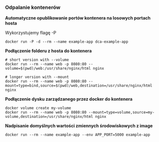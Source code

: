 ### Odpalanie kontenerów

**Automatyczne opublikowanie portów kontenera na losowych portach hosta**

Wykorzystujemy flagę -P

```shell
docker run -P -d --rm --name example-app dca-example-app
```


**Podłączenie folderu z hosta do kontenera**

```shell
# short version with --volume
docker run --rm --name web -p 8080:80 --volume=$(pwd)/web:/usr/share/nginx/html nginx

# longer version with --mount
docker run --rm --name web -p 8080:80 --mount=type=bind,source=$(pwd)/web,destination=/usr/share/nginx/html nginx
```

**Podłączenie dysku zarządzanego przez docker do kontenera**

```shell
docker volume create my-volume
docker run --rm --name web -p 8080:80 --mount=type=volume,source=my-volume,destination=/usr/share/nginx/html nginx
```

**Nadpisanie domyślnych wartości zmiennych środowiskowych z image**

```shell
docker run --rm --name example-app --env APP_PORT=5000 example-app
```
